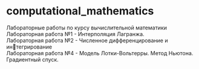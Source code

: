 # computational_mathematics
Лабораторные работы по курсу вычислительной математики \
Лабораторная работа №1 - Интерполяция Лагранжа.\
Лабораторная работа №2 - Численное дифференцирование и интегрирование \
Лабораторная работа №4 - Модель Лотки-Вольтерры. Метод Ньютона. Градиентный спуск.
